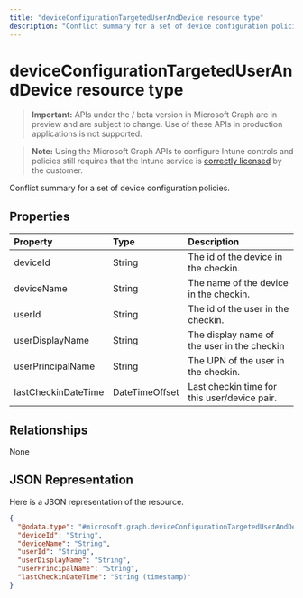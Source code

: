 ---title: "deviceConfigurationTargetedUserAndDevice resource type"description: "Conflict summary for a set of device configuration policies."---# deviceConfigurationTargetedUserAndDevice resource type

> **Important:** APIs under the / beta version in Microsoft Graph are in preview and are subject to change. Use of these APIs in production applications is not supported.

> **Note:** Using the Microsoft Graph APIs to configure Intune controls and policies still requires that the Intune service is [correctly licensed](https://go.microsoft.com/fwlink/?linkid=839381) by the customer.

Conflict summary for a set of device configuration policies.
## Properties
|Property|Type|Description|
|:---|:---|:---|
|deviceId|String|The id of the device in the checkin.|
|deviceName|String|The name of the device in the checkin.|
|userId|String|The id of the user in the checkin.|
|userDisplayName|String|The display name of the user in the checkin|
|userPrincipalName|String|The UPN of the user in the checkin.|
|lastCheckinDateTime|DateTimeOffset|Last checkin time for this user/device pair.|

## Relationships
None
## JSON Representation
Here is a JSON representation of the resource.
<!-- {
  "blockType": "resource",
  "@odata.type": "microsoft.graph.deviceConfigurationTargetedUserAndDevice"
}
-->
``` json
{
  "@odata.type": "#microsoft.graph.deviceConfigurationTargetedUserAndDevice",
  "deviceId": "String",
  "deviceName": "String",
  "userId": "String",
  "userDisplayName": "String",
  "userPrincipalName": "String",
  "lastCheckinDateTime": "String (timestamp)"
}
```





